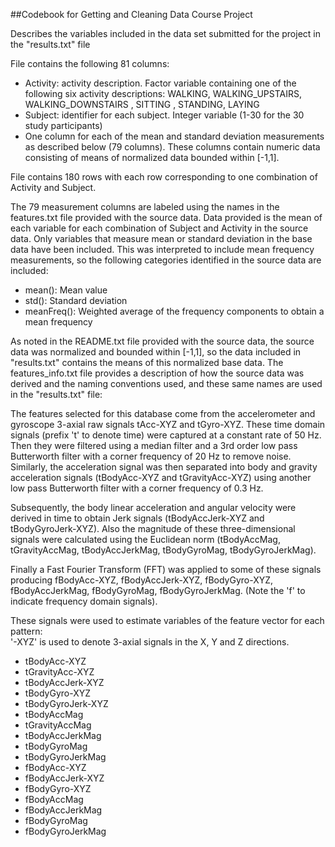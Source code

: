 ##Codebook for Getting and Cleaning Data Course Project

Describes the variables included in the data set submitted for the project in the "results.txt" file

File contains the following 81 columns:
- Activity: activity description. Factor variable containing one of the following six activity descriptions: WALKING, WALKING_UPSTAIRS, WALKING_DOWNSTAIRS
, SITTING
, STANDING, LAYING
- Subject: identifier for each subject. Integer variable (1-30 for the 30 study participants)
- One column for each of the mean and standard deviation measurements as described below (79 columns). These columns contain numeric data consisting of means of normalized data bounded within [-1,1].

File contains 180 rows with each row corresponding to one combination of Activity and Subject.

The 79 measurement columns are labeled using the names in the features.txt file provided with the source data.
Data provided is the mean of each variable for each combination of Subject and Activity in the source data.
Only variables that measure mean or standard deviation in the base data have been included. This was interpreted to include mean frequency measurements, so the following categories identified in the source data are included:
- mean(): Mean value
- std(): Standard deviation
- meanFreq(): Weighted average of the frequency components to obtain a mean frequency

As noted in the README.txt file provided with the source data, the source data was normalized and bounded within [-1,1], so the data included in "results.txt" contains the means of this normalized base data.
The features_info.txt file provides a description of how the source data was derived and the naming conventions used, and these same names are used in the "results.txt" file: 

The features selected for this database come from the accelerometer and gyroscope 3-axial raw signals tAcc-XYZ and tGyro-XYZ. These time domain signals (prefix 't' to denote time) were captured at a constant rate of 50 Hz. Then they were filtered using a median filter and a 3rd order low pass Butterworth filter with a corner frequency of 20 Hz to remove noise. Similarly, the acceleration signal was then separated into body and gravity acceleration signals (tBodyAcc-XYZ and tGravityAcc-XYZ) using another low pass Butterworth filter with a corner frequency of 0.3 Hz. 

Subsequently, the body linear acceleration and angular velocity were derived in time to obtain Jerk signals (tBodyAccJerk-XYZ and tBodyGyroJerk-XYZ). Also the magnitude of these three-dimensional signals were calculated using the Euclidean norm (tBodyAccMag, tGravityAccMag, tBodyAccJerkMag, tBodyGyroMag, tBodyGyroJerkMag). 

Finally a Fast Fourier Transform (FFT) was applied to some of these signals producing fBodyAcc-XYZ, fBodyAccJerk-XYZ, fBodyGyro-XYZ, fBodyAccJerkMag, fBodyGyroMag, fBodyGyroJerkMag. (Note the 'f' to indicate frequency domain signals). 

These signals were used to estimate variables of the feature vector for each pattern:  
'-XYZ' is used to denote 3-axial signals in the X, Y and Z directions.

- tBodyAcc-XYZ
- tGravityAcc-XYZ
- tBodyAccJerk-XYZ
- tBodyGyro-XYZ
- tBodyGyroJerk-XYZ
- tBodyAccMag
- tGravityAccMag
- tBodyAccJerkMag
- tBodyGyroMag
- tBodyGyroJerkMag
- fBodyAcc-XYZ
- fBodyAccJerk-XYZ
- fBodyGyro-XYZ
- fBodyAccMag
- fBodyAccJerkMag
- fBodyGyroMag
- fBodyGyroJerkMag